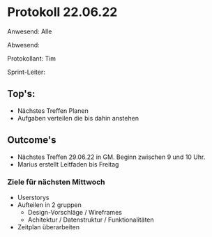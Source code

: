 # Protokoll 22.06.22

Anwesend: Alle

Abwesend:

Protokollant: Tim

Sprint-Leiter:

## Top's:

- Nächstes Treffen Planen
- Aufgaben verteilen die bis dahin anstehen

## Outcome's

- Nächstes Treffen 29.06.22 in GM. Beginn zwischen 9 und 10 Uhr.
- Marius erstellt Leitfaden bis Freitag

### Ziele für nächsten Mittwoch

- Userstorys
- Aufteilen in 2 gruppen
  - Design-Vorschläge / Wireframes
  - Achitektur / Datenstruktur / Funktionalitäten
- Zeitplan überarbeiten
